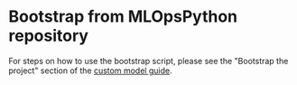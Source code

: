 # Bootstrap from MLOpsPython repository

For steps on how to use the bootstrap script, please see the "Bootstrap the project" section of the [custom model guide](../docs/custom_model.md#bootstrap-the-project).
